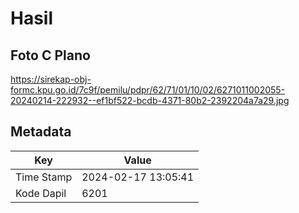 # Hasil

## Foto C Plano

https://sirekap-obj-formc.kpu.go.id/7c9f/pemilu/pdpr/62/71/01/10/02/6271011002055-20240214-222932--ef1bf522-bcdb-4371-80b2-2392204a7a29.jpg


## Metadata

| Key        | Value               |
| ---------- | ------------------- |
| Time Stamp | 2024-02-17 13:05:41 |
| Kode Dapil | 6201                |



